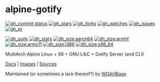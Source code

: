 # alpine-gotify

[![gh_commit status][201]][151]
[![gh_stars][202]][152]
[![gh_forks][203]][153]
[![gh_watches][204]][154]
[![gh_issues][216]][166]
[![gh_pr][217]][167]

[![dh_pulls][205]][155]
[![dh_stars][206]][156]
[![dh_size:aarch64][208]][158]
[![dh_size:armhf][210]][160]
[![dh_size:armv7l][209]][159]
[![dh_size:i386][211]][161]
[![dh_size:x86_64][207]][157]
<!--[![dh_size:loong64][212]][162]-->
<!--[![dh_size:ppc64le][213]][163]-->
<!--[![dh_size:riscv64][214]][164]-->
<!--[![dh_size:s390x][215]][165]-->

MultiArch Alpine Linux + S6 + GNU LibC + Gotify Server (and CLI)

[Docs][112] | [Images][155] | [Sources][151]

Maintained (or sometimes a lack thereof?) by [WOAHBase][110].

[110]: https://woahbase.online/
[112]: https://woahbase.online/images/alpine-gotify/

[151]: https://github.com/woahbase/alpine-gotify
[152]: https://github.com/woahbase/alpine-gotify/stargazers
[153]: https://github.com/woahbase/alpine-gotify/network/members
[154]: https://github.com/woahbase/alpine-gotify/watchers
[155]: https://hub.docker.com/r/woahbase/alpine-gotify
[156]: https://hub.docker.com/r/woahbase/alpine-gotify
[157]: https://hub.docker.com/r/woahbase/alpine-gotify/tags?name=x86_64&ordering=last_updated
[158]: https://hub.docker.com/r/woahbase/alpine-gotify/tags?name=aarch64&ordering=last_updated
[159]: https://hub.docker.com/r/woahbase/alpine-gotify/tags?name=armv7l&ordering=last_updated
[160]: https://hub.docker.com/r/woahbase/alpine-gotify/tags?name=armhf&ordering=last_updated
[161]: https://hub.docker.com/r/woahbase/alpine-gotify/tags?name=i386&ordering=last_updated
[162]: https://hub.docker.com/r/woahbase/alpine-gotify/tags?name=loong64&ordering=last_updated
[163]: https://hub.docker.com/r/woahbase/alpine-gotify/tags?name=ppc64le&ordering=last_updated
[164]: https://hub.docker.com/r/woahbase/alpine-gotify/tags?name=riscv64&ordering=last_updated
[165]: https://hub.docker.com/r/woahbase/alpine-gotify/tags?name=s390x&ordering=last_updated
[166]: https://github.com/woahbase/alpine-gotify/issues
[167]: https://github.com/woahbase/alpine-gotify/pulls

[201]: https://img.shields.io/github/last-commit/woahbase/alpine-gotify?color=brightgreen&style=flat-square&logo=github
[202]: https://img.shields.io/github/stars/woahbase/alpine-gotify?color=brightgreen&style=flat-square&logo=github
[203]: https://img.shields.io/github/forks/woahbase/alpine-gotify?color=brightgreen&style=flat-square&logo=github
[204]: https://img.shields.io/github/watchers/woahbase/alpine-gotify?color=brightgreen&style=flat-square&logo=github
[205]: https://img.shields.io/docker/pulls/woahbase/alpine-gotify?color=brightgreen&style=flat-square&logo=docker&label=pulls
[206]: https://img.shields.io/docker/stars/woahbase/alpine-gotify?color=brightgreen&style=flat-square&logo=docker&label=stars
[207]: https://img.shields.io/docker/image-size/woahbase/alpine-gotify/x86_64?label=x86_64&color=brightgreen&style=flat-square&logo=docker
[208]: https://img.shields.io/docker/image-size/woahbase/alpine-gotify/aarch64?label=aarch64&color=brightgreen&style=flat-square&logo=docker
[209]: https://img.shields.io/docker/image-size/woahbase/alpine-gotify/armv7l?label=armv7l&color=brightgreen&style=flat-square&logo=docker
[210]: https://img.shields.io/docker/image-size/woahbase/alpine-gotify/armhf?label=armhf&color=brightgreen&style=flat-square&logo=docker
[211]: https://img.shields.io/docker/image-size/woahbase/alpine-gotify/i386?label=i386&color=brightgreen&style=flat-square&logo=docker
[212]: https://img.shields.io/docker/image-size/woahbase/alpine-gotify/loong64?label=loong64&color=brightgreen&style=flat-square&logo=docker
[213]: https://img.shields.io/docker/image-size/woahbase/alpine-gotify/ppc64le?label=ppc64le&color=brightgreen&style=flat-square&logo=docker
[214]: https://img.shields.io/docker/image-size/woahbase/alpine-gotify/riscv64?label=riscv64&color=brightgreen&style=flat-square&logo=docker
[215]: https://img.shields.io/docker/image-size/woahbase/alpine-gotify/s390x?label=s390x&color=brightgreen&style=flat-square&logo=docker
[216]: https://img.shields.io/github/issues/woahbase/alpine-gotify?color=brightgreen&style=flat-square&logo=github
[217]: https://img.shields.io/github/issues-pr/woahbase/alpine-gotify?color=brightgreen&style=flat-square&logo=github
